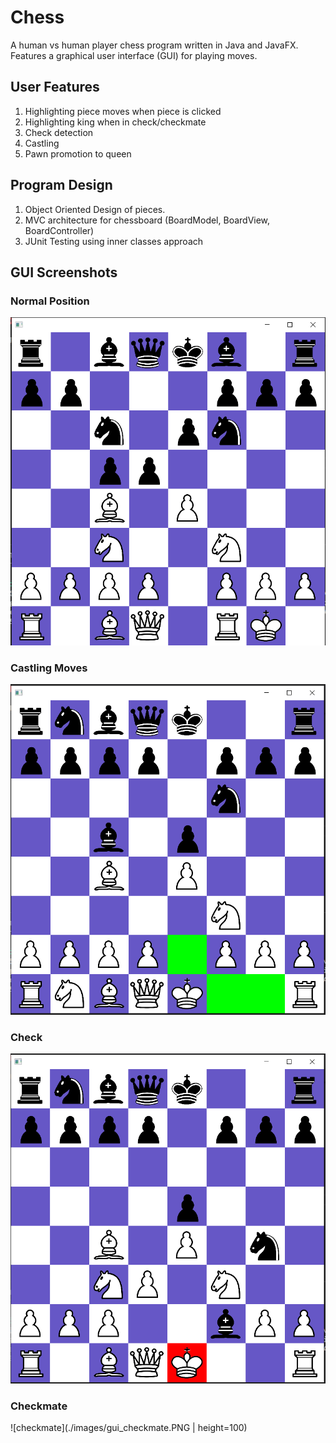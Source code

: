 # Chess

A human vs human player chess program written in Java and JavaFX. Features a graphical user interface (GUI) for playing moves.

## User Features
1. Highlighting piece moves when piece is clicked
2. Highlighting king when in check/checkmate
3. Check detection
4. Castling
5. Pawn promotion to queen

## Program Design
1. Object Oriented Design of pieces.
2. MVC architecture for chessboard (BoardModel, BoardView, BoardController)
3. JUnit Testing using inner classes approach

## GUI Screenshots
### Normal Position
![normal position](./images/gui_screenshot.PNG)
### Castling Moves
![castling moves](./images/gui_castling.PNG)
### Check
![check](./images/gui_check.PNG)
### Checkmate
![checkmate](./images/gui_checkmate.PNG | height=100)
